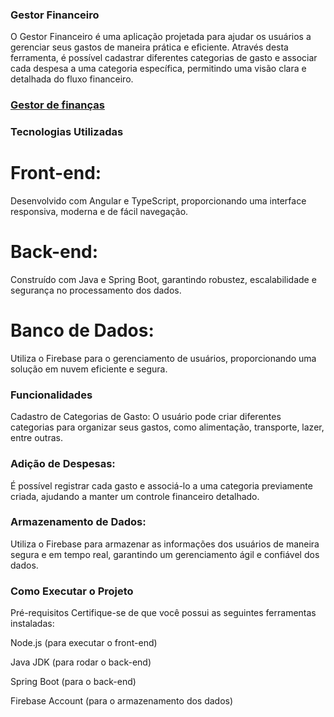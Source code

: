### Gestor Financeiro
O Gestor Financeiro é uma aplicação projetada para ajudar os usuários a gerenciar seus gastos de maneira prática e eficiente. Através desta ferramenta, é possível cadastrar diferentes categorias de gasto e associar cada despesa a uma categoria específica, permitindo uma visão clara e detalhada do fluxo financeiro.

### [Gestor de finanças](https://financeiro-angular-2xwszwoaz-andersonlima13s-projects.vercel.app)


### Tecnologias Utilizadas
<h1> Front-end: </h1>
Desenvolvido com Angular e TypeScript, proporcionando uma interface responsiva, moderna e de fácil navegação.

<h1> Back-end: </h1>
Construído com Java e Spring Boot, garantindo robustez, escalabilidade e segurança no processamento dos dados.

<h1> Banco de Dados: </h1>
Utiliza o Firebase para o gerenciamento de usuários, proporcionando uma solução em nuvem eficiente e segura.

###  Funcionalidades
Cadastro de Categorias de Gasto:
O usuário pode criar diferentes categorias para organizar seus gastos, como alimentação, transporte, lazer, entre outras.

###  Adição de Despesas:
É possível registrar cada gasto e associá-lo a uma categoria previamente criada, ajudando a manter um controle financeiro detalhado.

### Armazenamento de Dados:
Utiliza o Firebase para armazenar as informações dos usuários de maneira segura e em tempo real, garantindo um gerenciamento ágil e confiável dos dados.

### Como Executar o Projeto
Pré-requisitos
Certifique-se de que você possui as seguintes ferramentas instaladas:

Node.js (para executar o front-end)

Java JDK (para rodar o back-end)

Spring Boot (para o back-end)

Firebase Account (para o armazenamento dos dados)

